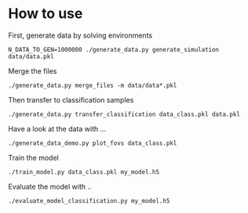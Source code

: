 # How to use
First, generate data by solving environments
```
N_DATA_TO_GEN=1000000 ./generate_data.py generate_simulation data/data.pkl
```

Merge the files
```
./generate_data.py merge_files -m data/data*.pkl
```

Then transfer to classification samples
```
./generate_data.py transfer_classification data_class.pkl data.pkl
```

Have a look at the data with ...
```
./generate_data_demo.py plot_fovs data_class.pkl
```

Train the model
```
./train_model.py data_class.pkl my_model.h5
```

Evaluate the model with ..
```
./evaluate_model_classification.py my_model.h5
```